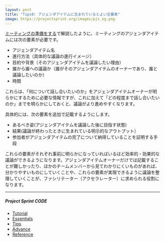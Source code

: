 ```yaml
---
layout: post
title: "Tips8: アジェンダアイテムに含まれているとよい全要素"
image: https://projectsprint.org/images/pjs_og.png
---
```


[ミーティングの準備をする](../tutorial/section3-1.md)で解説したように、ミーティングのアジェンダアイテムには次の要素が必要です。

- アジェンダアイテム名
- 進行方法（具体的な議論の進行イメージ）
- 目的や背景（そのアジェンダアイテムを議論したい理由）
- 誰から誰への議論か（誰がそのアジェンダアイテムのオーナーであり、誰と議論したいのか）
- 時間

これらは、「何について話し合いたいのか」をアジェンダアイテムオーナーが明らかにするために必要な情報ですが、これに加えて「どの程度まで話し合いたいのか」までを明らかにしておくと、議論がより進めやすくなります。

具体的には、次の要素を追加で記載するようにします。

- あるべき姿(アジェンダアイテムを議論した後に目指す状態)
- 結果(議論が終わったときに生まれている明示的なアウトプット）
- 参加者がアジェンダアイテムの完了について納得していることを証明する手段

これらの要素がそれぞれ事前に明らかになっていればいるほど効率的・効果的な議論ができるようになります。アジェンダアイテムオーナーだけでは記載することが難しかったり、ほかのチームメンバーから見てわかりにくいものがあれば、分かりやすいものにしていくことや、これらの要素が実現できるように議論を整理していくことが、ファシリテーター（アクセラレーター）に求められる役割になります。


---

##### Project Sprint CODE
- [Tutorial](../tutorial/index.md)
- [Essentials](../essentials.md)
- [Tips](../tips/index.md)
- [Advance](../advance.md)
- [Reference](../reference.md)

